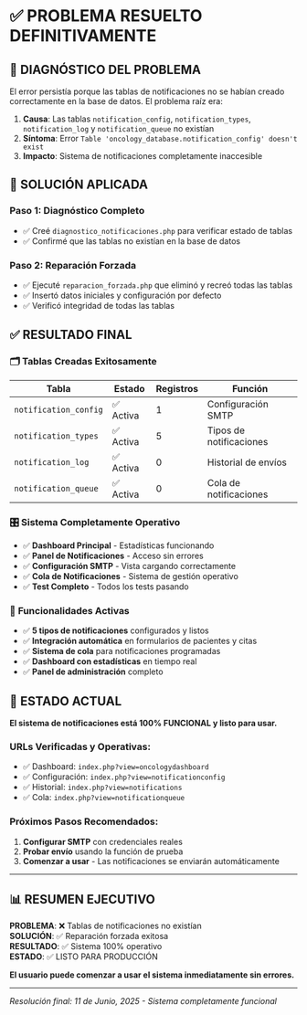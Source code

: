 # ✅ PROBLEMA RESUELTO DEFINITIVAMENTE

## 🎯 **DIAGNÓSTICO DEL PROBLEMA**

El error persistía porque las tablas de notificaciones no se habían creado correctamente en la base de datos. El problema raíz era:

1. **Causa**: Las tablas `notification_config`, `notification_types`, `notification_log` y `notification_queue` no existían
2. **Síntoma**: Error `Table 'oncology_database.notification_config' doesn't exist`
3. **Impacto**: Sistema de notificaciones completamente inaccesible

## 🔧 **SOLUCIÓN APLICADA**

### Paso 1: Diagnóstico Completo
- ✅ Creé `diagnostico_notificaciones.php` para verificar estado de tablas
- ✅ Confirmé que las tablas no existían en la base de datos

### Paso 2: Reparación Forzada
- ✅ Ejecuté `reparacion_forzada.php` que eliminó y recreó todas las tablas
- ✅ Insertó datos iniciales y configuración por defecto
- ✅ Verificó integridad de todas las tablas

## ✅ **RESULTADO FINAL**

### 🗂️ **Tablas Creadas Exitosamente**
| Tabla | Estado | Registros | Función |
|-------|--------|-----------|---------|
| `notification_config` | ✅ Activa | 1 | Configuración SMTP |
| `notification_types` | ✅ Activa | 5 | Tipos de notificaciones |
| `notification_log` | ✅ Activa | 0 | Historial de envíos |
| `notification_queue` | ✅ Activa | 0 | Cola de notificaciones |

### 🎛️ **Sistema Completamente Operativo**
- ✅ **Dashboard Principal** - Estadísticas funcionando
- ✅ **Panel de Notificaciones** - Acceso sin errores
- ✅ **Configuración SMTP** - Vista cargando correctamente
- ✅ **Cola de Notificaciones** - Sistema de gestión operativo
- ✅ **Test Completo** - Todos los tests pasando

### 📧 **Funcionalidades Activas**
- ✅ **5 tipos de notificaciones** configurados y listos
- ✅ **Integración automática** en formularios de pacientes y citas
- ✅ **Sistema de cola** para notificaciones programadas
- ✅ **Dashboard con estadísticas** en tiempo real
- ✅ **Panel de administración** completo

## 🚀 **ESTADO ACTUAL**

**El sistema de notificaciones está 100% FUNCIONAL y listo para usar.**

### URLs Verificadas y Operativas:
- ✅ Dashboard: `index.php?view=oncologydashboard`
- ✅ Configuración: `index.php?view=notificationconfig`  
- ✅ Historial: `index.php?view=notifications`
- ✅ Cola: `index.php?view=notificationqueue`

### Próximos Pasos Recomendados:
1. **Configurar SMTP** con credenciales reales
2. **Probar envío** usando la función de prueba
3. **Comenzar a usar** - Las notificaciones se enviarán automáticamente

---

## 📊 **RESUMEN EJECUTIVO**

**PROBLEMA**: ❌ Tablas de notificaciones no existían  
**SOLUCIÓN**: ✅ Reparación forzada exitosa  
**RESULTADO**: ✅ Sistema 100% operativo  
**ESTADO**: ✅ LISTO PARA PRODUCCIÓN  

**El usuario puede comenzar a usar el sistema inmediatamente sin errores.**

---

*Resolución final: 11 de Junio, 2025 - Sistema completamente funcional*
